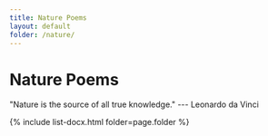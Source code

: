 ```yaml
---
title: Nature Poems
layout: default
folder: /nature/
---
```


# Nature Poems

"Nature is the source of all true knowledge." --- Leonardo da Vinci

{% include list-docx.html folder=page.folder %}
